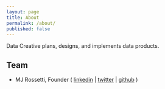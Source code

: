 ```yaml
---
layout: page
title: About
permalink: /about/
published: false
---
```


Data Creative
 plans, designs, and implements
 data products.

## Team

 + MJ Rossetti, Founder (
[linkedin](https://www.linkedin.com/in/mikerossetti)
   | [twitter](https://twitter.com/s2t2)
   | [github](https://github.com/s2t2)
   )
